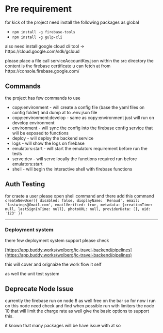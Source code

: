 # Pre requirement

for kick of the project need install the following packages as global

- `npm install -g firebase-tools`
- `npm install -g gulp-cli`
  <br />

<p>also need install google cloud cli tool -> https://cloud.google.com/sdk/gcloud</p>
<p>please place a file call serviceAccountKey.json within the src directory the content is the firebase certificate u can fetch at from https://console.firebase.google.com/</p>

## Commands

the project has few commands to use

- copy:environment - will create a config file (base the yaml files on config folder) and dump at to .env.json file
- copy:environment:develop - same as copy:environment just will run on develop environment
- environment - will sync the config into the firebase config service that will be exposed to functions
- deploy - will deploy the backend service
- logs - will show the logs on firebase
- emulators:start -  will start the emulators requirement before run the tests
- serve:dev -  will serve locally the functions required run before emulators:start
- shell - will begin the interactive shell with firebase functions

## Auth Testing

for craete a user please open  shell command and there add this command
```createNewUser({ disabled: false, displayName: 'Renaud', email: 'fastwings@Gmail.com', emailVerified: true, metadata: {creationTime: null, lastSignInTime: null}, photoURL: null, providerData: [], uid: '123' })```</p>

---


### Deployment system

there few deployment system support please check

[https://app.buddy.works/wolberg/ic-travel-backend/pipelines](https://app.buddy.works/wolberg/ic-travel-backend/pipelines)

this will cover and orignaize the work flow it self

as well the unit test system

## Deprecate Node Issue

currently the firebase run on node 8 as well free on the bar so for now i run on this node need check and find when possible run with limiters the node 10 that will limit the charge rate as well give the basic options to support this.


it known that many packages will be have issue with at so
